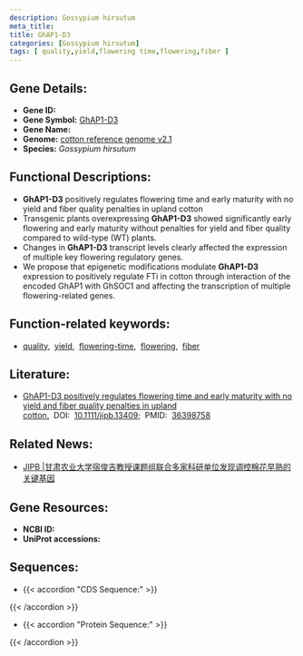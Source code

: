 ```yaml
---
description: Gossypium hirsutum
meta_title:
title: GhAP1-D3
categories: [Gossypium hirsutum]
tags: [ quality,yield,flowering time,flowering,fiber ]
---
```


## Gene Details:
- **Gene ID:**	[]()
- **Gene Symbol:** <u>GhAP1-D3</u>
- **Gene Name:** 
- **Genome:** [cotton reference genome v2.1]()
- **Species:** *Gossypium hirsutum*

## Functional Descriptions:
   - **GhAP1-D3** positively regulates flowering time and early maturity with no yield and fiber quality penalties in upland cotton
   - Transgenic plants overexpressing **GhAP1-D3** showed significantly early flowering and early maturity without penalties for yield and fiber quality compared to wild-type (WT) plants.
   - Changes in **GhAP1-D3** transcript levels clearly affected the expression of multiple key flowering regulatory genes.
   - We propose that epigenetic modifications modulate **GhAP1-D3** expression to positively regulate FTi in cotton through interaction of the encoded GhAP1 with GhSOC1 and affecting the transcription of multiple flowering-related genes.

## Function-related keywords:
   - [quality](/tags/quality/),&nbsp;&nbsp;[yield](/tags/yield/),&nbsp;&nbsp;[flowering-time](/tags/flowering-time/),&nbsp;&nbsp;[flowering](/tags/flowering/),&nbsp;&nbsp;[fiber](/tags/fiber/)

## Literature:
   - [GhAP1-D3 positively regulates flowering time and early maturity with no yield and fiber quality penalties in upland cotton.]( https://onlinelibrary.wiley.com/doi/10.1111/jipb.13409)&nbsp;&nbsp;DOI:&nbsp;&nbsp;[10.1111/jipb.13409](https://onlinelibrary.wiley.com/doi/10.1111/jipb.13409);&nbsp;&nbsp;PMID:&nbsp;&nbsp;[36398758](https://pubmed.ncbi.nlm.nih.gov/36398758/)

## Related News:
   - [JIPB |​ 甘肃农业大学宿俊吉教授课题组联合多家科研单位发现调控棉花早熟的关键基因](https://mp.weixin.qq.com/s?__biz=Mzg3MDEwNDEyMg==&mid=2247541422&idx=5&sn=19537c278fa9088d92e70a94e02f7fb8&chksm=ce908ffbf9e706edb5fbee0a5459c46fb55b76fac923458b6b83a364880b08b7ea96e5c721aa&scene=27#wechat_redirect)

## Gene Resources:
- **NCBI ID:**  [](https://www.ncbi.nlm.nih.gov/gene/?term=)
- **UniProt accessions:** [](https://www.uniprot.org/uniprotkb//entry)



## Sequences:
- {{< accordion "CDS Sequence:" >}}

{{< /accordion >}}
- {{< accordion "Protein Sequence:" >}}

{{< /accordion >}}
